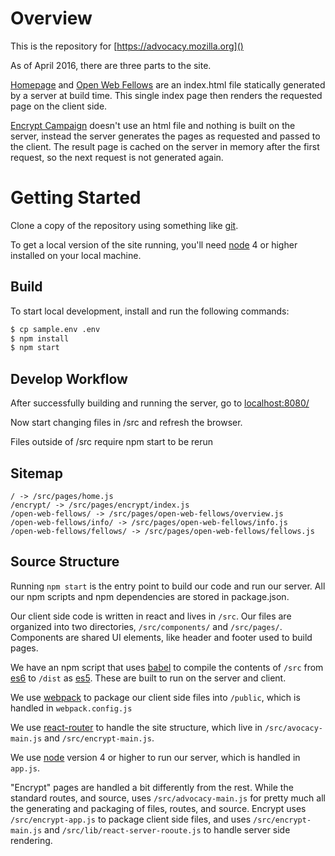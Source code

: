 # Overview

This is the repository for [https://advocacy.mozilla.org]()

As of April 2016, there are three parts to the site.

[Homepage](https://advocacy.mozilla.org) and [Open Web Fellows](https://advocacy.mozilla.org/open-web-fellows/) are an index.html file statically generated by a server at build time. This single index page then renders the requested page on the client side.

[Encrypt Campaign](https://advocacy.mozilla.org/encrypt/) doesn't use an html file and nothing is built on the server, instead the server generates the pages as requested and passed to the client. The result page is cached on the server in memory after the first request, so the next request is not generated again.

# Getting Started

Clone a copy of the repository using something like [git](http://git-scm.com/).

To get a local version of the site running, you'll need [node](http://nodejs.org/) 4 or higher installed on your local machine.

## Build

To start local development, install and run the following commands:

``` bash
$ cp sample.env .env
$ npm install
$ npm start
```

## Develop Workflow

After successfully building and running the server, go to [localhost:8080/]()

Now start changing files in /src and refresh the browser.

Files outside of /src require npm start to be rerun

## Sitemap

```
/ -> /src/pages/home.js
/encrypt/ -> /src/pages/encrypt/index.js
/open-web-fellows/ -> /src/pages/open-web-fellows/overview.js
/open-web-fellows/info/ -> /src/pages/open-web-fellows/info.js
/open-web-fellows/fellows/ -> /src/pages/open-web-fellows/fellows.js
```

## Source Structure

Running `npm start` is the entry point to build our code and run our server. All our npm scripts and npm dependencies are stored in package.json.

Our client side code is written in react and lives in `/src`. Our files are organized into two directories, `/src/components/` and `/src/pages/`. Components are shared UI elements, like header and footer used to build pages.

We have an npm script that uses [babel](https://babeljs.io/) to compile the contents of `/src` from [es6](https://en.wikipedia.org/wiki/ECMAScript#6th_Edition) to `/dist` as [es5](https://en.wikipedia.org/wiki/ECMAScript#5th_Edition). These are built to run on the server and client.

We use [webpack](https://webpack.github.io/) to package our client side files into `/public`, which is handled in `webpack.config.js`

We use [react-router](https://github.com/reactjs/react-router) to handle the site structure, which live in `/src/avocacy-main.js` and `/src/encrypt-main.js`.

We use [node](http://nodejs.org/) version 4 or higher to run our server, which is handled in `app.js`.

"Encrypt" pages are handled a bit differently from the rest. While the standard routes, and source, uses `/src/advocacy-main.js` for pretty much all the generating and packaging of files, routes, and source. Encrypt uses `/src/encrypt-app.js` to package client side files, and uses `/src/encrypt-main.js` and `/src/lib/react-server-rooute.js` to handle server side rendering.
